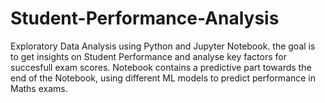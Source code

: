 # Student-Performance-Analysis
Exploratory Data Analysis using Python and Jupyter Notebook. the goal is to get insights on Student Performance and analyse key factors for succesfull exam scores. 
Notebook contains a predictive part towards the end of the Notebook, using different ML models to predict performance in Maths exams.
